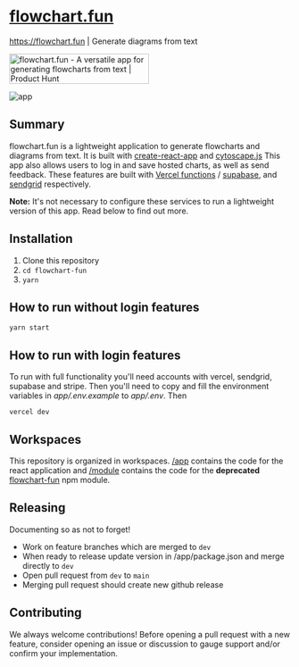 # [flowchart.fun](https://flowchart.fun/)

https://flowchart.fun | Generate diagrams from text

<a href="https://www.producthunt.com/posts/flowchart-fun?utm_source=badge-featured&utm_medium=badge&utm_souce=badge-flowchart-fun" target="_blank"><img src="https://api.producthunt.com/widgets/embed-image/v1/featured.svg?post_id=286540&theme=dark" alt="flowchart.fun - A versatile app for generating flowcharts from text | Product Hunt" style="width: 250px; height: 54px;" width="250" height="54" /></a>

![app](https://github.com/tone-row/flowchart-fun/blob/main/app.png?raw=true)

## Summary

flowchart.fun is a lightweight application to generate flowcharts and diagrams from text. It is built with [create-react-app](https://github.com/facebook/create-react-app) and [cytoscape.js](https://github.com/cytoscape/cytoscape.js) This app also allows users to log in and save hosted charts, as well as send feedback. These features are built with [Vercel functions](https://vercel.com/docs/concepts/functions/introduction) / [supabase](https://supabase.io/), and [sendgrid](https://sendgrid.com/) respectively.

**Note:** It's not necessary to configure these services to run a lightweight version of this app. Read below to find out more.

## Installation

1. Clone this repository
1. `cd flowchart-fun`
1. `yarn`

## How to run without login features

`yarn start`

## How to run with login features

To run with full functionality you'll need accounts with vercel, sendgrid, supabase and stripe. Then you'll need to copy and fill the environment variables in _app/.env.example_ to _app/.env_. Then

`vercel dev`

## Workspaces

This repository is organized in workspaces. [/app](/app) contains the code for the react application and [/module](/module) contains the code for the **deprecated** [flowchart-fun](https://www.npmjs.com/package/flowchart-fun) npm module.

## Releasing

Documenting so as not to forget!

- Work on feature branches which are merged to `dev`
- When ready to release update version in /app/package.json and merge directly to `dev`
- Open pull request from `dev` to `main`
- Merging pull request should create new github release

## Contributing

We always welcome contributions! Before opening a pull request with a new feature, consider opening an issue or discussion to gauge support and/or confirm your implementation.
